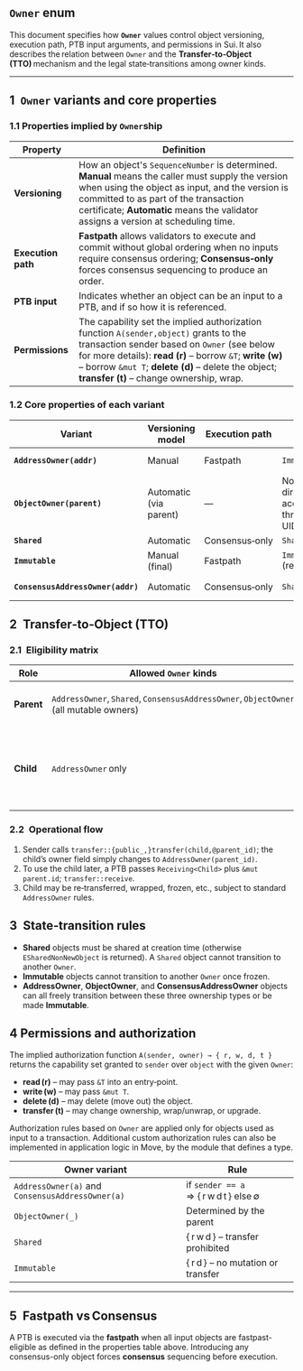 ## `Owner` enum

This document specifies how **`Owner`** values control object versioning, execution path, PTB input arguments, and permissions in Sui. It also describes the relation between `Owner` and the **Transfer‑to‑Object (TTO)** mechanism and the legal state‑transitions among owner kinds.

---

## 1 `Owner` variants and core properties

### 1.1 Properties implied by `Owner`ship

| Property | Definition |
|----------|------------|
| **Versioning** | How an object's `SequenceNumber` is determined. **Manual** means the caller must supply the version when using the object as input, and the version is committed to as part of the transaction certificate; **Automatic** means the validator assigns a version at scheduling time. |
| **Execution path** | **Fastpath** allows validators to execute and commit without global ordering when no inputs require consensus ordering; **Consensus‑only** forces consensus sequencing to produce an order. |
| **PTB input** | Indicates whether an object can be an input to a PTB, and if so how it is referenced.
| **Permissions** | The capability set the implied authorization function `A(sender,object)` grants to the transaction sender based on `Owner` (see below for more details): **read (r)** – borrow `&T`; **write (w)** – borrow `&mut T`; **delete (d)** – delete the object; **transfer (t)** – change ownership, wrap. |


### 1.2 Core properties of each variant

| Variant | Versioning model | Execution path | PTB input | Permissions |
|---------|-----------------|----------------|-----------------|--------------------|
| **`AddressOwner(addr)`** | Manual | Fastpath | `ImmOrOwnedObject` | only `addr` ⇒ **r w d t** |
| **`ObjectOwner(parent)`** | Automatic (via parent) | — | Not accepted directly; accessed through parent UID | Via parent |
| **`Shared`** | Automatic | Consensus‑only | `SharedObject` | global **r w d** |
| **`Immutable`** | Manual (final) | Fastpath | `ImmOrOwnedObject` (read‑only) | global **r d** |
| **`ConsensusAddressOwner(addr)`** | Automatic | Consensus‑only | `SharedObject` | only `addr` ⇒ **r w d t** |

## 2 Transfer‑to‑Object (TTO)

### 2.1 Eligibility matrix

| Role | Allowed `Owner` kinds | Notes |
|------|----------------------|--------------------|
| **Parent** | `AddressOwner`, `Shared`, `ConsensusAddressOwner`, `ObjectOwner` (all mutable owners) | Cannot receive from `Immutable` |
| **Child** | `AddressOwner` only | Transfer to an object ID same as you would an address |

### 2.2 Operational flow

1. Sender calls `transfer::{public_,}transfer(child,@parent_id)`; the child’s owner field simply changes to `AddressOwner(parent_id)`.  
2. To use the child later, a PTB passes `Receiving<Child>` plus `&mut parent.id`; `transfer::receive`.  
3. Child may be re‑transferred, wrapped, frozen, etc., subject to standard `AddressOwner` rules.

## 3 State‑transition rules

* **Shared** objects must be shared at creation time (otherwise `ESharedNonNewObject` is returned). A `Shared` object cannot transition to another `Owner`.
* **Immutable** objects cannot transition to another `Owner` once frozen.
* **AddressOwner**, **ObjectOwner**, and **ConsensusAddressOwner** objects can all freely transition between these three ownership types or be made **Immutable**.

## 4 Permissions and authorization 

The implied authorization function `A(sender, owner) → { r, w, d, t }` returns the capability set granted to `sender` over `object` with the given `Owner`:

* **read (r)** – may pass `&T` into an entry‑point.  
* **write (w)** – may pass `&mut T`.  
* **delete (d)** – may delete (move out) the object.  
* **transfer (t)** – may change ownership, wrap/unwrap, or upgrade.

Authorization rules based on `Owner` are applied only for objects used as input to a transaction. Additional custom authorization rules can also be implemented in application logic in Move, by the module that defines a type.

| Owner variant | Rule |
|---------------|------|
| `AddressOwner(a)` and `ConsensusAddressOwner(a)` | if `sender == a` ⇒ { r w d t } else ∅ |
| `ObjectOwner(_)` | Determined by the parent |
| `Shared` | { r w d } – transfer prohibited |
| `Immutable` | { r d } – no mutation or transfer |

---

## 5 Fastpath vs Consensus

A PTB is executed via the **fastpath** when all input objects are fastpast-eligible as defined in the properties table above. Introducing any consensus-only object forces **consensus** sequencing before execution.
